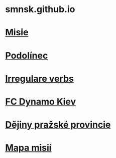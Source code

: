 # smnsk.github.io
# [Misie](https://smnsk.github.io/misie)
# [Podolínec](https://smnsk.github.io/podolinec)
# [Irregulare verbs](https://smnsk.github.io/irv)
# [FC Dynamo Kiev](https://smnsk.github.io/fcdk)
# [Dějiny pražské provincie](https://smnsk.github.io/praha)
# [Mapa misií](https://smnsk.github.io/mapa)
